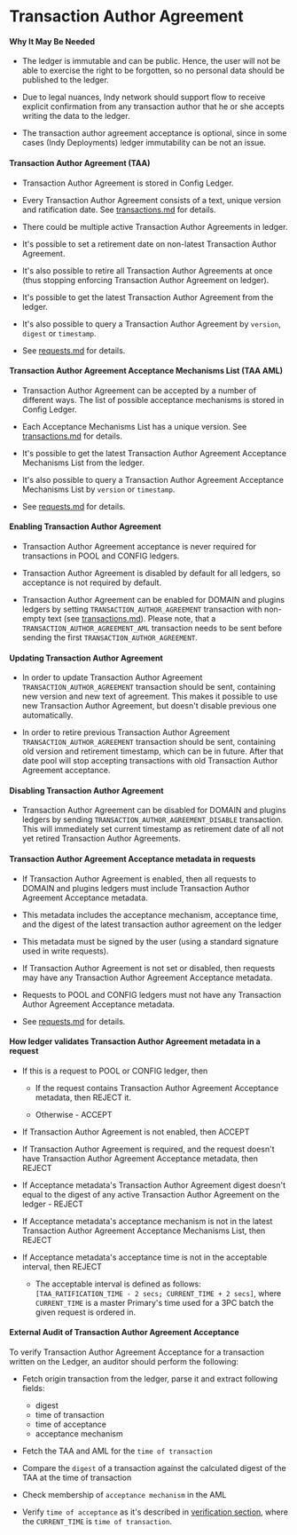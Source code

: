 # Transaction Author Agreement

#### Why It May Be Needed

- The ledger is immutable and can be public. Hence, the user will not be able to exercise the right to be forgotten, so no personal data should be published to the ledger.

- Due to legal nuances, Indy network should support flow to receive explicit confirmation from any transaction author that he or she accepts writing the data to the ledger.

- The transaction author agreement acceptance is optional, since in some cases (Indy Deployments) ledger immutability can be not an issue.

#### Transaction Author Agreement (TAA)

- Transaction Author Agreement is stored in Config Ledger.

- Every Transaction Author Agreement consists of a text, unique version and ratification date. See [transactions.md](https://github.com/hyperledger/indy-node/blob/master/docs/source/transactions.md) for details.

- There could be multiple active Transaction Author Agreements in ledger.

- It's possible to set a retirement date on non-latest Transaction Author Agreement.

- It's also possible to retire all Transaction Author Agreements at once (thus stopping enforcing Transaction Author Agreement on ledger).

- It's possible to get the latest Transaction Author Agreement from the ledger.

- It's also possible to query a Transaction Author Agreement by `version`, `digest` or `timestamp`.

- See [requests.md](https://github.com/hyperledger/indy-node/blob/master/docs/source/requests.md) for details.

#### Transaction Author Agreement Acceptance Mechanisms List (TAA AML)

- Transaction Author Agreement can be accepted by a number of different ways. The list of possible acceptance mechanisms is stored in Config Ledger. 

- Each Acceptance Mechanisms List has a unique version. See [transactions.md](https://github.com/hyperledger/indy-node/blob/master/docs/source/transactions.md) for details.

- It's possible to get the latest Transaction Author Agreement Acceptance Mechanisms List from the ledger.

- It's also possible to query a Transaction Author Agreement Acceptance Mechanisms List by `version`  or `timestamp`.

- See [requests.md](https://github.com/hyperledger/indy-node/blob/master/docs/source/requests.md) for details.

#### Enabling Transaction Author Agreement

- Transaction Author Agreement acceptance is never required for transactions in POOL and CONFIG ledgers.

- Transaction Author Agreement is disabled by default for all ledgers, so acceptance is not required by default.
 
- Transaction Author Agreement can be enabled for DOMAIN and plugins ledgers by setting `TRANSACTION_AUTHOR_AGREEMENT` transaction with non-empty text (see [transactions.md](https://github.com/hyperledger/indy-node/blob/master/docs/source/transactions.md)). Please note, that a `TRANSACTION_AUTHOR_AGREEMENT_AML` transaction needs to be sent before sending the first `TRANSACTION_AUTHOR_AGREEMENT`.

#### Updating Transaction Author Agreement

- In order to update Transaction Author Agreement `TRANSACTION_AUTHOR_AGREEMENT` transaction should be sent, containing new version and new text of agreement. This makes it possible to use new Transaction Author Agreement, but doesn't disable previous one automatically.

- In order to retire previous Transaction Author Agreement `TRANSACTION_AUTHOR_AGREEMENT` transaction should be sent, containing old version and retirement timestamp, which can be in future. After that date pool will stop accepting transactions with old Transaction Author Agreement acceptance.

#### Disabling Transaction Author Agreement

- Transaction Author Agreement can be disabled for DOMAIN and plugins ledgers by sending `TRANSACTION_AUTHOR_AGREEMENT_DISABLE` transaction. This will immediately set current timestamp as retirement date of all not yet retired Transaction Author Agreements.

#### Transaction Author Agreement Acceptance metadata in requests

- If Transaction Author Agreement is enabled, then all requests to DOMAIN and plugins ledgers must include Transaction Author Agreement Acceptance metadata.

- This metadata includes the acceptance mechanism, acceptance time, and the digest of the latest transaction author agreement on the ledger

- This metadata must be signed by the user (using a standard signature used in write requests).

- If Transaction Author Agreement is not set or disabled, then requests may have any Transaction Author Agreement Acceptance metadata.

- Requests to POOL and CONFIG ledgers must not have any Transaction Author Agreement Acceptance metadata.

- See [requests.md](https://github.com/hyperledger/indy-node/blob/master/docs/source/requests.md) for details.

#### How ledger validates Transaction Author Agreement metadata in a request

- If this is a request to POOL or CONFIG ledger, then
    
    - If the request contains Transaction Author Agreement Acceptance metadata, then REJECT it.
    
    - Otherwise - ACCEPT

- If Transaction Author Agreement is not enabled, then ACCEPT

- If Transaction Author Agreement is required, and the request doesn't have Transaction Author Agreement Acceptance metadata, then REJECT

- If Acceptance metadata's Transaction Author Agreement digest doesn't equal to the  digest of any active Transaction Author Agreement on the ledger - REJECT

- If Acceptance metadata's acceptance mechanism is not in the latest Transaction Author Agreement Acceptance Mechanisms List, then REJECT

- If Acceptance metadata's acceptance time is not in the acceptable interval, then REJECT
  
  - The acceptable interval is defined as follows: `[TAA_RATIFICATION_TIME - 2 secs; CURRENT_TIME + 2 secs]`, where `CURRENT_TIME` is a master Primary's time used for a 3PC batch the given request is ordered in.

#### External Audit of Transaction Author Agreement Acceptance 

To verify Transaction Author Agreement Acceptance for a transaction written on the Ledger, an auditor should perform the following:

- Fetch origin transaction from the ledger, parse it and extract following fields:
  - digest
  - time of transaction
  - time of acceptance
  - acceptance mechanism
  
- Fetch the TAA and AML for the `time of transaction`
- Compare the `digest` of a transaction against the calculated digest of the TAA at the time of transaction
- Check membership of `acceptance mechanism` in the AML
- Verify `time of acceptance` as it's described in [verification section](#how-ledger-validates-transaction-author-agreement-metadata-in-a-request), where the `CURRENT_TIME` is `time of transaction`.

